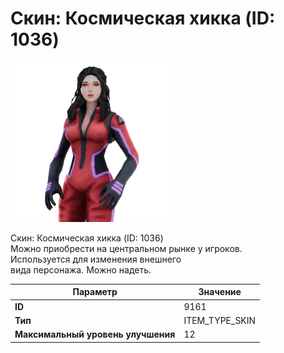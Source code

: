 # Скин: Космическая хикка (ID: 1036)

![Item Image](../img/9161.webp?raw=true)

Скин: Космическая хикка (ID: 1036)<br>Можно приобрести на центральном рынке у игроков.<br>Используется для изменения внешнего<br>вида персонажа. Можно надеть.


| Параметр | Значение |
|----------|----------|
| **ID** | 9161 |
| **Тип** | ITEM_TYPE_SKIN |
| **Максимальный уровень улучшения** | 12 |

